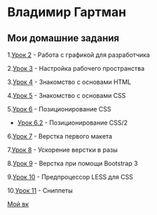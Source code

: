 # Владимир Гартман

## Мои домашние задания

1.[Урок 2](VladimirG-WEB.github.io/lesson_2/ "ДЗ 2") - Работа с графикой для разработчика

2.[Урок 3](VladimirG-WEB.github.io/lesson_3/ "ДЗ 3") - Настройка рабочего пространства

3.[Урок 4](VladimirG-WEB.github.io/lesson_4/ "ДЗ 4") - Знакомство с основами HTML

4.[Урок 5](VladimirG-WEB.github.io/lesson_5/src/ "ДЗ 5") - Знакомство с основами CSS  

5.[Урок 6](VladimirG-WEB.github.io/lesson_6/srс/ "ДЗ 6") - Позиционирование CSS 

   * [Урок 6.2](VladimirG-WEB.github.io/lesson_6.2/srс/ "ДЗ 6.2") - Позиционирование CSS/2

6.[Урок 7](VladimirG-WEB.github.io/lesson_7/ "ДЗ 7") - Верстка первого макета

7.[Урок 8](VladimirG-WEB.github.io/lesson_8/ "ДЗ 8") - Ускорение верстки в разы

8.[Урок 9](VladimirG-WEB.github.io/lesson_9/ "ДЗ 9") - Верстка при помощи Bootstrap 3

9.[Урок 10](VladimirG-WEB.github.io/lesson_10/src/ "ДЗ 10") - Предпроцессор LESS для CSS  

10.[Урок 11](VladimirG-WEB.github.io/lesson_11/ "ДЗ 11") - Сниппеты








[Мой вк](https://vk.com/vladimir_az "Ссылка на мой вк")
